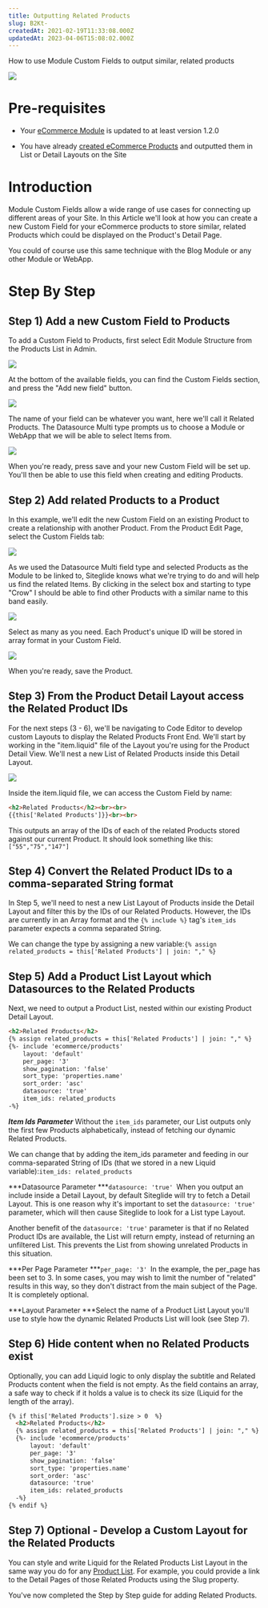 ```yaml
---
title: Outputting Related Products
slug: B2Kt-
createdAt: 2021-02-19T11:33:08.000Z
updatedAt: 2023-04-06T15:08:02.000Z
---
```


How to use Module Custom Fields to output similar, related products

![](https://downloads.intercomcdn.com/i/o/282006861/82f4131eb2ac45152fa9e3b8/image.png)

# Pre-requisites&#x20;

*   Your [eCommerce Module](https://help.siteglide.com/article/200-getting-started-with-siteglide-ecommerce) is updated to at least version 1.2.0

*   You have already [created eCommerce Products](https://help.siteglide.com/article/196-products-introduction) and outputted them in List or Detail Layouts on the Site

# Introduction

Module Custom Fields allow a wide range of use cases for connecting up different areas of your Site.&#x20;
In this Article we'll look at how you can create a new Custom Field for your eCommerce products to store similar, related Products which could be displayed on the Product's Detail Page.

You could of course use this same technique with the Blog Module or any other Module or WebApp.&#x20;

# Step By Step

## Step 1) Add a new Custom Field to Products

&#x20;To add a Custom Field to Products, first select Edit Module Structure from the Products List in Admin.

![](https://downloads.intercomcdn.com/i/o/281984488/5ab9d9681291cb70dde3d46c/image.png)

At the bottom of the available fields, you can find the Custom Fields section, and press the "Add new field" button.

![](https://downloads.intercomcdn.com/i/o/281984986/aed1745b9182c9e7edff26db/image.png)

The name of your field can be whatever you want, here we'll call it Related Products.
The Datasource Multi type prompts us to choose a Module or WebApp that we will be able to select Items from.

![](https://downloads.intercomcdn.com/i/o/281985832/a72882b3c513f02cc2a4f086/image.png)

When you're ready, press save and your new Custom Field will be set up. You'll then be able to use this field when creating and editing Products.

## Step 2) Add related Products to a Product

In this example, we'll edit the new Custom Field on an existing Product to create a relationship with another Product.
From the Product Edit Page, select the Custom Fields tab:

![](https://downloads.intercomcdn.com/i/o/281987097/8e3642f605365b4746aa0832/image.png)

As we used the Datasource Multi field type and selected Products as the Module to be linked to, Siteglide knows what we're trying to do and will help us find the related Items. By clicking in the select box and starting to type "Crow" I should be able to find other Products with a similar name to this band easily.&#x20;

![](https://downloads.intercomcdn.com/i/o/281988102/152a8e8eba1012153c651ff0/image.png)

Select as many as you need. Each Product's unique ID will be stored in array format in your Custom Field.&#x20;

![](https://downloads.intercomcdn.com/i/o/281988481/48748f56ec8636e028fdc9c2/image.png)

When you're ready, save the Product.

## Step 3) From the Product Detail Layout access the Related Product IDs

&#x20;For the next steps (3 - 6), we'll be navigating to Code Editor to develop custom Layouts to display the Related Products Front End. We'll start by working in the "item.liquid" file of the Layout you're using for the Product Detail View. We'll nest a new List of Related Products inside this Detail Layout.

![](https://downloads.intercomcdn.com/i/o/281989251/855f8a163df27a3811a6f93c/image.png)

Inside the item.liquid file, we can access the Custom Field by name:

```html
<h2>Related Products</h2><br><br>
{{this['Related Products']}}<br><br>
```

&#x20;This outputs an array of the IDs of each of the related Products stored against our current Product. It should look something like this: `["55","75","147"]`

## Step 4) Convert the Related Product IDs to a comma-separated String format

&#x20;In Step 5, we'll need to nest a new List Layout of Products inside the Detail Layout and filter this by the IDs of our Related Products. However, the IDs are currently in an Array format and the `{% include %}` tag's `item_ids` parameter expects a comma separated String.

We can change the type by assigning a new variable:`{% assign related_products = this['Related Products'] | join: "," %}`

## Step 5) Add a Product List Layout which Datasources to the Related Products

&#x20;Next, we need to output a Product List, nested within our existing Product Detail Layout.&#x20;

```html
<h2>Related Products</h2>
{% assign related_products = this['Related Products'] | join: "," %}
{%- include 'ecommerce/products'
    layout: 'default'
    per_page: '3'
    show_pagination: 'false'
    sort_type: 'properties.name'
    sort_order: 'asc'
    datasource: 'true'
    item_ids: related_products 
-%} 
```

***Item Ids Parameter***
Without the `item_ids` parameter, our List outputs only the first few Products alphabetically, instead of fetching our dynamic Related Products.&#x20;

We can change that by adding the item\_ids parameter and feeding in our comma-separated String of IDs (that we stored in a new Liquid variable):`item_ids: related_products`

***Datasource Parameter
***`datasource: 'true'
`When you output an include inside a Detail Layout, by default Siteglide will try to fetch a Detail Layout. This is one reason why it's important to set the `datasource: 'true'` parameter, which will then cause Siteglide to look for a List type Layout.

Another benefit of the `datasource: 'true'` parameter is that if no Related Product IDs are available, the List will return empty, instead of returning an unfiltered List. This prevents the List from showing unrelated Products in this situation.

***Per Page Parameter
***`per_page: '3'
`In the example, the per\_page has been set to 3. In some cases, you may wish to limit the number of "related" results in this way, so they don't distract from the main subject of the Page. It is completely optional.

***Layout Parameter
***Select the name of a Product List Layout you'll use to style how the dynamic Related Products List will look (see Step 7).

## Step 6) Hide content when no Related Products exist

&#x20;Optionally, you can add Liquid logic to only display the subtitle and Related Products content when the field is not empty.
As the field contains an array, a safe way to check if it holds a value is to check its size (Liquid for the length of the array).&#x20;

```html
{% if this['Related Products'].size > 0  %}
  <h2>Related Products</h2>
  {% assign related_products = this['Related Products'] | join: "," %}
  {%- include 'ecommerce/products'
      layout: 'default'
      per_page: '3'
      show_pagination: 'false'
      sort_type: 'properties.name'
      sort_order: 'asc'
      datasource: 'true'
      item_ids: related_products 
  -%} 
{% endif %}
```

## Step 7) Optional - Develop a Custom Layout for the Related Products

&#x20;You can style and write Liquid for the Related Products List Layout in the same way you do for any [Product List](https://developers.siteglide.com/list-layouts). For example, you could provide a link to the Detail Pages of those Related Products using the Slug property.&#x20;

You've now completed the Step by Step guide for adding Related Products.&#x20;